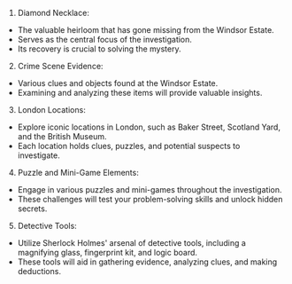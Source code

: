 1. Diamond Necklace:
- The valuable heirloom that has gone missing from the Windsor Estate.
- Serves as the central focus of the investigation.
- Its recovery is crucial to solving the mystery.
2. Crime Scene Evidence:
- Various clues and objects found at the Windsor Estate.
- Examining and analyzing these items will provide valuable insights.
3. London Locations:
- Explore iconic locations in London, such as Baker Street, Scotland Yard, and the British Museum.
- Each location holds clues, puzzles, and potential suspects to investigate.
4. Puzzle and Mini-Game Elements:
- Engage in various puzzles and mini-games throughout the investigation.
- These challenges will test your problem-solving skills and unlock hidden secrets.
5. Detective Tools:
- Utilize Sherlock Holmes' arsenal of detective tools, including a magnifying glass, fingerprint kit, and logic board.
- These tools will aid in gathering evidence, analyzing clues, and making deductions.